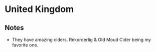 # United Kingdom

## Notes

- They have amazing ciders. Rekorderlig & Old Moud Cider being my favorite one.
